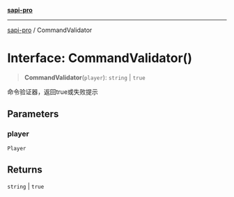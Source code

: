 [**sapi-pro**](../README.md)

***

[sapi-pro](../globals.md) / CommandValidator

# Interface: CommandValidator()

> **CommandValidator**(`player`): `string` \| `true`

命令验证器，返回true或失败提示

## Parameters

### player

`Player`

## Returns

`string` \| `true`
